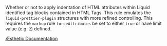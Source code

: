 Whether or not to apply indentation of HTML attributes within Liquid identified tag blocks contained in HTML Tags. This rule emulates the `liquid-prettier-plugin` structures with more refined controlling. This requires the `markup` rule `forceAttributes` be set to either `true` or have limit value (e.g: `2`) defined.


[Æsthetic Documentation](https://aesthetic.js.org/rules/liquid/indentAttribute/)
